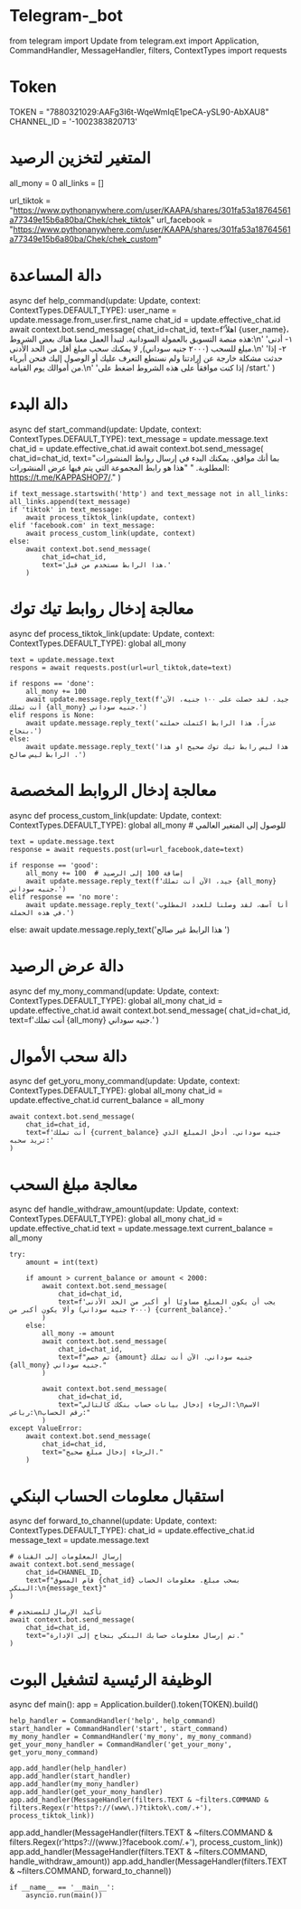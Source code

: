 # Telegram-_bot
from telegram import Update
from telegram.ext import Application, CommandHandler, MessageHandler, filters, ContextTypes
import requests

# Token
TOKEN = "7880321029:AAFg3I6t-WqeWmIqE1peCA-ySL90-AbXAU8"
CHANNEL_ID = '-1002383820713'

# المتغير لتخزين الرصيد
all_mony = 0
all_links = []

url_tiktok = "https://www.pythonanywhere.com/user/KAAPA/shares/301fa53a18764561a77349e15b6a80ba/Chek/chek_tiktok"
url_facebook = "https://www.pythonanywhere.com/user/KAAPA/shares/301fa53a18764561a77349e15b6a80ba/Chek/chek_custom"
# دالة المساعدة
async def help_command(update: Update, context: ContextTypes.DEFAULT_TYPE):
    user_name = update.message.from_user.first_name
    chat_id = update.effective_chat.id
    await context.bot.send_message(
        chat_id=chat_id,
        text=f'اهلاً {user_name}، هذه منصة التسويق بالعمولة السودانية. لتبدأ العمل معنا هناك بعض الشروط:\n'
             '١- أدنى مبلغ للسحب (٢٠٠٠ جنيه سوداني), لا يمكنك سحب مبلغ أقل من الحد الأدنى.\n'
             '٢- إذا حدثت مشكلة خارجة عن إرادتنا ولم نستطع التعرف عليك أو الوصول إليك فنحن أبرياء من أموالك يوم القيامة.\n'
             'إذا كنت موافقاً على هذه الشروط اضغط على /start.'
    )

# دالة البدء
async def start_command(update: Update, context: ContextTypes.DEFAULT_TYPE):
    text_message = update.message.text
    chat_id = update.effective_chat.id
    await context.bot.send_message(
        chat_id=chat_id,
        text="بما أنك موافق، يمكنك البدء في إرسال روابط المنشورات المطلوبة. "
             "هذا هو رابط المجموعة التي يتم فيها عرض المنشورات: https://t.me/KAPPASHOP7/."
    )

    if text_message.startswith('http') and text_message not in all_links:
    all_links.append(text_message)
    if 'tiktok' in text_message:
        await process_tiktok_link(update, context)
    elif 'facebook.com' in text_message:
        await process_custom_link(update, context)
    else:
        await context.bot.send_message(
            chat_id=chat_id,
            text='هذا الرابط مستخدم من قبل.'
        )

# معالجة إدخال روابط تيك توك
async def process_tiktok_link(update: Update, context: ContextTypes.DEFAULT_TYPE):
    global all_mony

    text = update.message.text
    respons = await requests.post(url=url_tiktok,date=text)

    if respons == 'done':
        all_mony += 100
        await update.message.reply_text(f'جيد، لقد حصلت على ١٠٠ جنيه، الآن أنت تملك {all_mony} جنيه سوداني.')
    elif respons is None:
        await update.message.reply_text('عذراً، هذا الرابط اكتملت حملته بنجاح.')
    else:
        await update.message.reply_text('هذا ليس رابط تيك توك صحيح او هذا الرابط ليس صالح .')

# معالجة إدخال الروابط المخصصة
async def process_custom_link(update: Update, context: ContextTypes.DEFAULT_TYPE):
    global all_mony  # للوصول إلى المتغير العالمي

    text = update.message.text
    response = await requests.post(url=url_facebook,date=text)

    if response == 'good':
        all_mony += 100  # إضافة 100 إلى الرصيد
        await update.message.reply_text(f'جيد، الآن أنت تملك {all_mony} جنيه سوداني.')
    elif response == 'no more':
        await update.message.reply_text('أنا آسف، لقد وصلنا للعدد المطلوب في هذه الحملة.')
else:
await update.message.reply_text('هذا الرابط غير صالح ')

# دالة عرض الرصيد
async def my_mony_command(update: Update, context: ContextTypes.DEFAULT_TYPE):
    global all_mony
    chat_id = update.effective_chat.id
    await context.bot.send_message(
        chat_id=chat_id,
        text=f'أنت تملك {all_mony} جنيه سوداني.'
    )

# دالة سحب الأموال
async def get_yoru_mony_command(update: Update, context: ContextTypes.DEFAULT_TYPE):
    global all_mony
    chat_id = update.effective_chat.id
    current_balance = all_mony

    await context.bot.send_message(
        chat_id=chat_id,
        text=f'أنت تملك {current_balance} جنيه سوداني. أدخل المبلغ الذي تريد سحبه:'
    )

# معالجة مبلغ السحب
async def handle_withdraw_amount(update: Update, context: ContextTypes.DEFAULT_TYPE):
    global all_mony
    chat_id = update.effective_chat.id
    text = update.message.text
    current_balance = all_mony

    try:
        amount = int(text)

        if amount > current_balance or amount < 2000:
            await context.bot.send_message(
                chat_id=chat_id,
                text=f'يجب أن يكون المبلغ مساويًا أو أكبر من الحد الأدنى (٢٠٠٠ جنيه سوداني) وألا يكون أكبر من {current_balance}.'
            )
        else:
            all_mony -= amount
            await context.bot.send_message(
                chat_id=chat_id,
                text=f"تم خصم {amount} جنيه سوداني. الآن أنت تملك {all_mony} جنيه سوداني."
            )

            await context.bot.send_message(
                chat_id=chat_id,
                text="الرجاء إدخال بيانات حساب بنكك كالتالي:\nالاسم رباعي:\nرقم الحساب:"
            )
    except ValueError:
        await context.bot.send_message(
            chat_id=chat_id,
            text="الرجاء إدخال مبلغ صحيح."
        )

# استقبال معلومات الحساب البنكي
async def forward_to_channel(update: Update, context: ContextTypes.DEFAULT_TYPE):
    chat_id = update.effective_chat.id
    message_text = update.message.text

    # إرسال المعلومات إلى القناة
    await context.bot.send_message(
        chat_id=CHANNEL_ID,
        text=f"قام المسوق {chat_id} بسحب مبلغ. معلومات الحساب البنكي:\n{message_text}"
    )

    # تأكيد الإرسال للمستخدم
    await context.bot.send_message(
        chat_id=chat_id,
        text="تم إرسال معلومات حسابك البنكي بنجاح إلى الإدارة."
    )

# الوظيفة الرئيسية لتشغيل البوت
async def main():
    app = Application.builder().token(TOKEN).build()

    help_handler = CommandHandler('help', help_command)
    start_handler = CommandHandler('start', start_command)
    my_mony_handler = CommandHandler('my_mony', my_mony_command)
    get_your_mony_handler = CommandHandler('get_your_mony', get_yoru_mony_command)

    app.add_handler(help_handler)
    app.add_handler(start_handler)
    app.add_handler(my_mony_handler)
    app.add_handler(get_your_mony_handler)
    app.add_handler(MessageHandler(filters.TEXT & ~filters.COMMAND & filters.Regex(r'https?://(www\.)?tiktok\.com/.+'), process_tiktok_link))

app.add_handler(MessageHandler(filters.TEXT & ~filters.COMMAND & filters.Regex(r'https?://(www\.)?facebook\.com/.+'), process_custom_link))
    app.add_handler(MessageHandler(filters.TEXT & ~filters.COMMAND, handle_withdraw_amount))
    app.add_handler(MessageHandler(filters.TEXT & ~filters.COMMAND, forward_to_channel))

    if __name__ == '__main__':
        asyncio.run(main())

